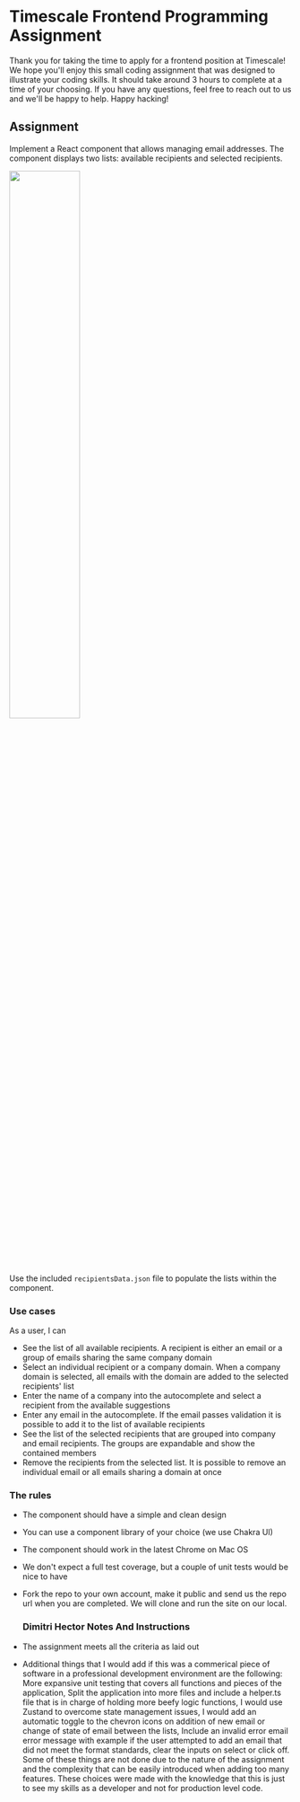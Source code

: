 # Timescale Frontend Programming Assignment

Thank you for taking the time to apply for a frontend position at Timescale!
We hope you'll enjoy this small coding assignment that was designed to illustrate your coding skills. It should take around
3 hours to complete at a time of your choosing. If you have any questions, feel free to reach out to us and we'll be happy
to help. Happy hacking!

## Assignment

Implement a React component that allows managing email addresses. The component displays two lists: available recipients and selected recipients.

<img src="./src/assets/wireframe.png" height="50%" width="50%" />

Use the included `recipientsData.json` file to populate the lists within the component.

### Use cases

As a user, I can
- See the list of all available recipients. A recipient is either an email or a group of emails sharing the same company domain
- Select an individual recipient or a company domain. When a company domain is selected, all emails with the domain are added to the selected recipients' list
- Enter the name of a company into the autocomplete and select a recipient from the available suggestions
- Enter any email in the autocomplete. If the email passes validation it is possible to add it to the list of available recipients
- See the list of the selected recipients that are grouped into company and email recipients. The groups are expandable and show the contained members
- Remove the recipients from the selected list. It is possible to remove an individual email or all emails sharing a domain at once

### The rules

- The component should have a simple and clean design
- You can use a component library of your choice (we use Chakra UI) 
- The component should work in the latest Chrome on Mac OS
- We don't expect a full test coverage, but a couple of unit tests would be nice to have
- Fork the repo to your own account, make it public and send us the repo url when you are completed. We will
  clone and run the site on our local.


  ### Dimitri Hector Notes And Instructions
- The assignment meets all the criteria as laid out
- Additional things that I would add if this was a commerical piece of software in a professional development environment are the following: More expansive unit testing that covers all functions and pieces of the application, Split the application into more files and include a helper.ts file that is in charge of holding more beefy logic functions, I would use Zustand to overcome state management issues, I would add an automatic toggle to the chevron icons on addition of new email or change of state  of email between the lists, Include an invalid error email error message with example if the user attempted to add an email that did not meet the format standards, clear the inputs on select or click off. Some of these things are not done due to the nature of the assignment and the complexity  that can be easily introduced when adding too many features. These choices were made with the knowledge that this is just to see my skills as a developer and not for production level code. 
